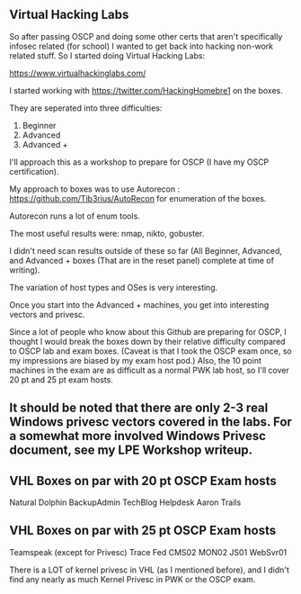 ## Virtual Hacking Labs ##

So after passing OSCP and doing some other certs that aren't specifically infosec related (for school) I wanted to get back into hacking non-work related stuff. So I started doing Virtual Hacking Labs:

https://www.virtualhackinglabs.com/


I started working with https://twitter.com/HackingHomebre1 on the boxes.

They are seperated into three difficulties:
1. Beginner
2. Advanced
3. Advanced +

I'll approach this as a workshop to prepare for OSCP (I have my OSCP certification).

My approach to boxes was to use Autorecon : https://github.com/Tib3rius/AutoRecon for enumeration of the boxes.

Autorecon runs a lot of enum tools.

The most useful results were: nmap, nikto, gobuster.

I didn't need scan results outside of these so far (All Beginner, Advanced, and Advanced + boxes (That are in the reset panel) complete at time of writing).

The variation of host types and OSes is very interesting.

Once you start into the Advanced + machines, you get into interesting vectors and privesc.

Since a lot of people who know about this Github are preparing for OSCP, I thought I would break the boxes down by their relative difficulty compared to OSCP lab and exam boxes. (Caveat is that I took the OSCP exam once, so my impressions are biased by my exam host pod.) Also, the 10 point machines in the exam are as difficult as a normal PWK lab host, so I'll cover 20 pt and 25 pt exam hosts.

## It should be noted that there are only 2-3 real Windows privesc vectors covered in the labs. For a somewhat more involved Windows Privesc document, see my LPE Workshop writeup. ##

## VHL Boxes on par with 20 pt OSCP Exam hosts ##
Natural
Dolphin
BackupAdmin
TechBlog
Helpdesk
Aaron
Trails

## VHL Boxes on par with 25 pt OSCP Exam hosts ##
Teamspeak (except for Privesc)
Trace
Fed
CMS02
MON02
JS01
WebSvr01

There is a LOT of kernel privesc in VHL (as I mentioned before), and I didn't find any nearly as much Kernel Privesc in PWK or the OSCP exam.
